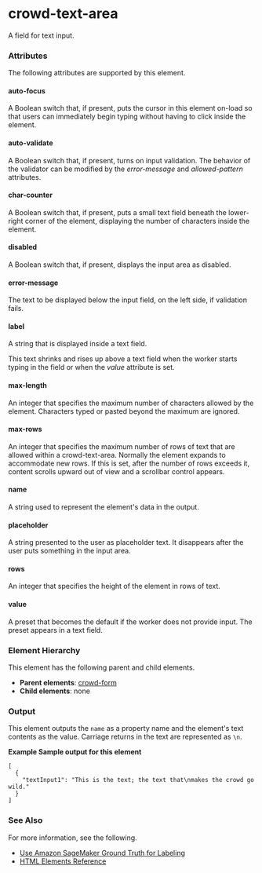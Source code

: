 # crowd\-text\-area<a name="sms-ui-template-crowd-text-area"></a>

A field for text input\.

### Attributes<a name="text-area-attributes"></a>

The following attributes are supported by this element\.

#### auto\-focus<a name="text-area-attributes-auto-focus"></a>

A Boolean switch that, if present, puts the cursor in this element on\-load so that users can immediately begin typing without having to click inside the element\.

#### auto\-validate<a name="text-area-attributes-auto-validate"></a>

A Boolean switch that, if present, turns on input validation\. The behavior of the validator can be modified by the *error\-message* and *allowed\-pattern* attributes\.

#### char\-counter<a name="text-area-attributes-char-counter"></a>

A Boolean switch that, if present, puts a small text field beneath the lower\-right corner of the element, displaying the number of characters inside the element\.

#### disabled<a name="text-area-attributes-disabled"></a>

A Boolean switch that, if present, displays the input area as disabled\.

#### error\-message<a name="text-area-attributes-error-message"></a>

The text to be displayed below the input field, on the left side, if validation fails\.

#### label<a name="text-area-attributes-label"></a>

A string that is displayed inside a text field\.

This text shrinks and rises up above a text field when the worker starts typing in the field or when the *value* attribute is set\.

#### max\-length<a name="text-area-attributes-max-length"></a>

An integer that specifies the maximum number of characters allowed by the element\. Characters typed or pasted beyond the maximum are ignored\.

#### max\-rows<a name="text-area-attributes-max-rows"></a>

An integer that specifies the maximum number of rows of text that are allowed within a crowd\-text\-area\. Normally the element expands to accommodate new rows\. If this is set, after the number of rows exceeds it, content scrolls upward out of view and a scrollbar control appears\.

#### name<a name="text-area-attributes-name"></a>

A string used to represent the element's data in the output\.

#### placeholder<a name="text-area-attributes-placeholder"></a>

A string presented to the user as placeholder text\. It disappears after the user puts something in the input area\.

#### rows<a name="text-area-attributes-rows"></a>

An integer that specifies the height of the element in rows of text\.

#### value<a name="text-area-attributes-value"></a>

A preset that becomes the default if the worker does not provide input\. The preset appears in a text field\.

### Element Hierarchy<a name="text-area-element-hierarchy"></a>

This element has the following parent and child elements\.
+ **Parent elements**: [crowd\-form](sms-ui-template-crowd-form.md)
+ **Child elements**: none

### Output<a name="text-area-output"></a>

This element outputs the `name` as a property name and the element's text contents as the value\. Carriage returns in the text are represented as `\n`\.

**Example Sample output for this element**  

```
[
  {
    "textInput1": "This is the text; the text that\nmakes the crowd go wild."
  }
]
```

### See Also<a name="text-area-see-also"></a>

For more information, see the following\.
+ [Use Amazon SageMaker Ground Truth for Labeling](sms.md)
+ [HTML Elements Reference](sms-ui-template-reference.md)
